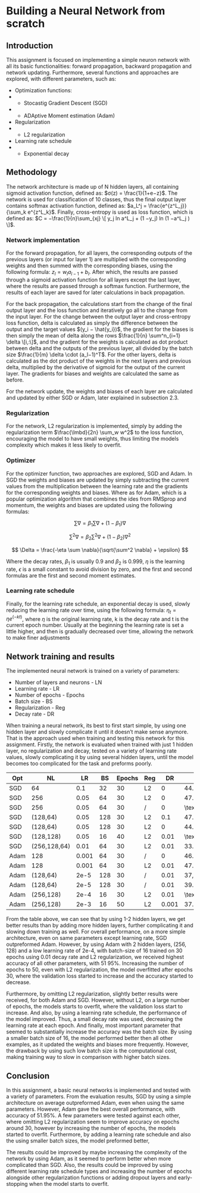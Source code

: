 # Building a Neural Network from scratch

## Introduction
This assignment is focused on implementing a simple neuron network with all its basic functionalities: forward propagation, backward propagation and network updating. Furthermore, several functions and approaches are explored, with different parameters, such as:

* Optimization functions:
* * Stocastig Gradient Descent (SGD)
* * ADAptive Moment estimation (Adam)
* Regularization
* * L2 regularization
* Learning rate schedule
* * Exponential decay

## Methodology
The network architecture is made up of N hidden layers, all containing sigmoid activation function, defined as:
$σ(z) = \frac{1}{1+e−z}$. The network is used for classification of 10 classes, thus the final output layer contains softmax activation function, defined as: $a_L^j = \frac{e^{z^L_j}}{\sum_k e^{z^L_k}$. Finally, cross-entropy is used as loss function, which is defined as: $C = −\frac{1}{n}\sum_{xj} \[ y_j ln a^L_j + (1 −y_j) ln (1 −a^L_j ) \]$.

### Network implementation
For the forward propagation, for all layers, the corresponding outputs of the previous layers (or input for layer 1) are multiplied with the corresponding weights and then summed with the corresponding biases, using the following formula: $z_l = w_la_{l−1} + b_l$. After which, the results are passed through a sigmoid activation function for all layers except the last layer, where the results are passed through a softmax function. Furthermore, the results of each layer are saved for later calculations in back propagation.

For the back propagation, the calculations start from the change of the final output layer and the loss function and iteratively go all to the change from the input layer. For the change between the output layer and cross-entropy loss function, delta is calculated as simply the difference between the output and the target values $(y_i − \hat{y_i})$, the gradient for the biases is then simply the mean of delta along the rows $\frac{1}{n} \sum^n_{i=1} \delta \[i,:\]$, and the gradient for the weights is calculated as dot product between delta and the outputs of the previous layer, all divided by the batch size $\frac{1}{m} \delta \cdot (a_l−1)^T$. For the other layers, delta is calculated as the dot product of the weights in the next layers and previous delta, multiplied by the derivative of sigmoid for the output of the current layer. The gradients for biases and weights are calculated the same as before.

For the network update, the weights and biases of each layer are calculated and updated by either SGD or Adam, later explained in subsection 2.3.

### Regularization
For the network, L2 regularization is implemented, simply by adding the regularization term $\frac{\lmbd}{2n} \sum_w w^2$ to the loss function, encouraging the model to have small weights, thus limiting the models complexity which makes it less likely to overfit.

### Optimizer
For the optimizer function, two approaches are explored, SGD and Adam. In SGD the weights and biases are updated by simply subtracting the current values from the multiplication between the learning rate and the gradients for the corresponding weights and biases. Where as for Adam, which is a popular optimization algorithm that combines the ides from RMSprop and momentum, the weights and biases are updated using the following formulas:

$$ \sum \nabla = \beta_1 \sum \nabla + (1 - \beta_1) \nabla $$

$$ \sum^2 \nabla = \beta_2 \sum^2 \nabla + (1 - \beta_2) \nabla^2 $$

$$ \Delta = \frac{-\eta \sum \nabla}{\sqrt{\sum^2 \nabla} + \epsilon} $$


Where the decay rates, $\beta_1$ is usually 0.9 and $\beta_2$ is 0.999, $\eta$ is the learning rate, $\epsilon$ is a small constant to avoid division by zero, and the first and second formulas are the first and second moment estimates.

### Learning rate schedule
Finally, for the learning rate schedule, an exponential decay is used, slowly reducing the learning rate over time, using the following formula: $\eta_t = \eta e^{(−kt)}$, where $\eta$ is the original learning rate, k is the decay rate and t is the current epoch number. Usually at the beginning the learning rate is set a little higher, and then is gradually decreased over time, allowing the network to make finer adjustments

## Network training and results
The implemented neural network is trained on a variety of parameters:
* Number of layers and neurons - LN
* Learning rate - LR
* Number of epochs - Epochs
* Batch size - BS
* Regularization - Reg
* Decay rate - DR

When training a neural network, its best to first start simple, by using one hidden layer and slowly complicate it until it doesn’t make sense anymore. That is the approach used when training and testing this network for this assignment. Firstly, the network is evaluated when trained with just 1 hidden layer, no regularization and decay, tested on a variety of learning rate values, slowly complicating it by using several hidden layers, until the model becomes too complicated for the task and preforms poorly.

| Opt  | NL          | LR   | BS  | Epochs | Reg| DR  | Acc  |
|------|-------------|------|-----|--------|----|-----|------|
| SGD  | 64          | 0.1  | 32  | 30     | L2 | 0   |44.66%|
| SGD  | 256         | 0.05 | 64  | 30     | L2 | 0   |47.79%|
| SGD  | 256         | 0.05 | 64  | 30     | /  | 0   |\textbf{48.25%}|
| SGD  | (128,64)    | 0.05 | 128 | 30     | L2 | 0.1 |47.78%|
| SGD  | (128,64)    | 0.05 | 128 | 30     | L2 | 0   |44.92%|
| SGD  | (128,128)   | 0.05 | 16  | 40     | L2 | 0.01|\textbf{49.51%}|
| SGD  | (256,128,64)| 0.01 | 64  | 30     | L2 | 0.01|33.37%|
| Adam | 128         |0.001 | 64  | 30     | /  | 0   |46.77%|
| Adam | 128         |0.001 | 64  | 30     | L2 | 0.01|47.04%|
| Adam | (128,64)    | 2e-5 | 128 | 30     | /  | 0.01|37,47%|
| Adam | (128,64)    | 2e-5 | 128 | 30     | /  | 0.01|39.61%|
| Adam | (256,128)   | 2e-4 | 16  | 30     | L2 | 0.01|\textbf{51.95%}|
| Adam | (256,128)   | 2e-3 | 16  | 50     | L2 |0.001|37.87%|


From the table above, we can see that by using 1-2 hidden layers, we get better results than by adding more hidden layers, further complicating it and slowing down training as well. For overall performance, on a more simple architecture, even on same parameters except learning rate, SGD outpreformed Adam. However, by using Adam with 2 hidden layers, (256, 128) and a low learning rate of 2e-4, with batch-size of 16 trained on 30 epochs using 0.01 decay rate and L2 regularization, we received highest accuracy of all other parameters, with 51 95%. Increasing the number of epochs to 50, even with L2 regularization, the model overfitted after epochs 30, where the validation loss started to increase and the accuracy started to decrease.

Furthermore, by omitting L2 regularization, slightly better results were received, for both Adam and SGD. However, without L2, on a large number of epochs, the models starts to overfit, where the validation loss start to increase. And also, by using a learning rate schedule, the performance of the model improved. Thus, a small decay rate was used, decreasing the learning rate at each epoch. And finally, most important parameter that seemed to substantially increase the accuracy was the batch size. By using a smaller batch size of 16, the model performed better then all other examples, as it updated the weights and biases more frequently. However, the drawback by using such low batch size is the computational cost, making training way to slow in comparison with higher batch sizes.

## Conclusion

In this assignment, a basic neural networks is implemented and tested with a variety of parameters. From the evaluation results, SGD by using a simple architecture on average outpreformed Adam, even when using the same parameters.
However, Adam gave the best overall performance, with accuracy of 51.95%. A few parameters were tested against each other, where omitting L2 regularization seem to improve accuracy on epochs around 30, however by increasing the number of epochs, the models started to overfit. Furthermore, by adding a learning rate schedule and also the using smaller batch sizes, the model preformed better,

The results could be improved by maybe increasing the complexity of the network by using Adam, as it seemed to perform better when more complicated than SGD. Also, the results could be improved by using different learning rate schedule types and increasing the number of epochs alongside other regularization functions or adding dropout layers and early-stopping when the model starts to overfit.


